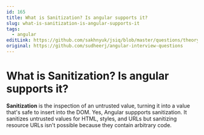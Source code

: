 ```yaml
---
id: 165
title: What is Sanitization? Is angular supports it?
slug: what-is-sanitization-is-angular-supports-it
tags:
  - angular
editLink: https://github.com/sakhnyuk/jsiq/blob/master/questions/theory/angular/165.md
original: https://github.com/sudheerj/angular-interview-questions
---
```


# What is Sanitization? Is angular supports it?

**Sanitization** is the inspection of an untrusted value, turning it into a value that's safe to insert into the DOM. Yes, Angular suppports sanitization. It sanitizes untrusted values for HTML, styles, and URLs but sanitizing resource URLs isn't possible because they contain arbitrary code.